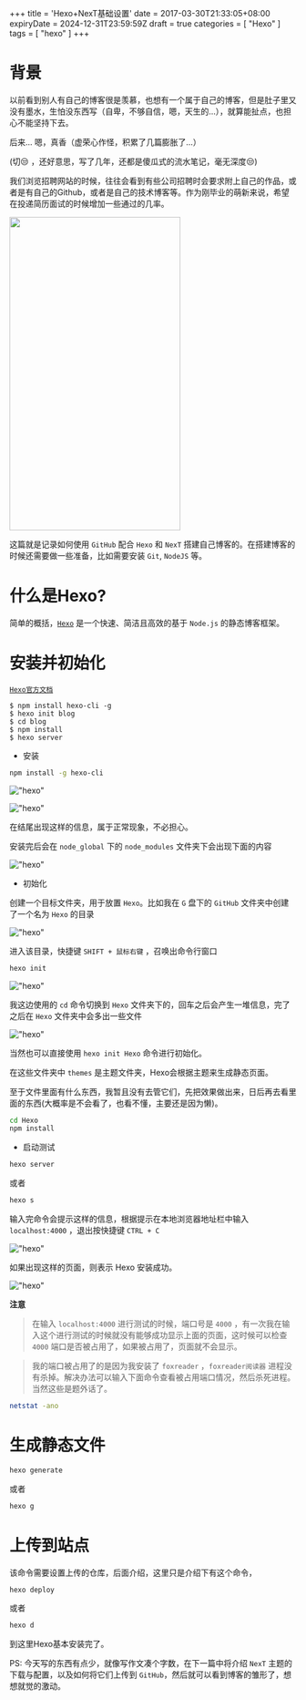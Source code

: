 +++
title = 'Hexo+NexT基础设置'
date = 2017-03-30T21:33:05+08:00
expiryDate = 2024-12-31T23:59:59Z
draft = true
categories = [ "Hexo" ]
tags = [ "hexo" ]
+++

# 背景

以前看到别人有自己的博客很是羡慕，也想有一个属于自己的博客，但是肚子里又没有墨水，生怕没东西写（自卑，不够自信，嗯，天生的...），就算能扯点，也担心不能坚持下去。

后来...
嗯，真香（虚荣心作怪，积累了几篇膨胀了...）

(切😒 ，还好意思，写了几年，还都是傻瓜式的流水笔记，毫无深度😒)

我们浏览招聘网站的时候，往往会看到有些公司招聘时会要求附上自己的作品，或者是有自己的Github，或者是自己的技术博客等。作为刚毕业的萌新来说，希望在投递简历面试的时候增加一些通过的几率。

<img src="http://images.notes.xuepincat.com/hexo/git/1.png" height="550" width="300">

这篇就是记录如何使用 `GitHub` 配合 `Hexo` 和 `NexT` 搭建自己博客的。在搭建博客的时候还需要做一些准备，比如需要安装 `Git`, `NodeJS` 等。

# 什么是Hexo?

简单的概括，[`Hexo`](https://hexo.io/) 是一个快速、简洁且高效的基于 `Node.js` 的静态博客框架。

# 安装并初始化

[`Hexo官方文档`](https://hexo.io/zh-cn/docs/)

```
$ npm install hexo-cli -g
$ hexo init blog
$ cd blog
$ npm install
$ hexo server
```

* 安装

``` bash
npm install -g hexo-cli
```

!["hexo"](/images/hexo/hexo/1.png)

!["hexo"](/images/hexo/hexo/2.png)

在结尾出现这样的信息，属于正常现象，不必担心。

安装完后会在 `node_global` 下的 `node_modules` 文件夹下会出现下面的内容

!["hexo"](/images/hexo/hexo/3.png)

* 初始化

创建一个目标文件夹，用于放置 `Hexo`。比如我在 `G` 盘下的 `GitHub` 文件夹中创建了一个名为 `Hexo` 的目录

!["hexo"](/images/hexo/hexo/4.png)

进入该目录，快捷键 `SHIFT + 鼠标右键` ，召唤出命令行窗口

``` bash
hexo init
```

!["hexo"](/images/hexo/hexo/5.png)

我这边使用的 `cd` 命令切换到 `Hexo` 文件夹下的，回车之后会产生一堆信息，完了之后在 `Hexo` 文件夹中会多出一些文件

!["hexo"](/images/hexo/hexo/6.png)

当然也可以直接使用 `hexo init Hexo` 命令进行初始化。

在这些文件夹中 `themes` 是主题文件夹，Hexo会根据主题来生成静态页面。

至于文件里面有什么东西，我暂且没有去管它们，先把效果做出来，日后再去看里面的东西(大概率是不会看了，也看不懂，主要还是因为懒)。

``` bash
cd Hexo
npm install
```

* 启动测试

``` bash
hexo server
```

或者

``` bash
hexo s
```
输入完命令会提示这样的信息，根据提示在本地浏览器地址栏中输入 `localhost:4000` ，退出按快捷键 `CTRL + C`

!["hexo"](/images/hexo/hexo/7.png)

如果出现这样的页面，则表示 Hexo 安装成功。

!["hexo"](/images/hexo/hexo/8.png)


**注意**

> 在输入 `localhost:4000` 进行测试的时候，端口号是 `4000` ，有一次我在输入这个进行测试的时候就没有能够成功显示上面的页面，这时候可以检查 `4000` 端口是否被占用了，如果被占用了，页面就不会显示。

> 我的端口被占用了的是因为我安装了 `foxreader` ，`foxreader阅读器` 进程没有杀掉。解决办法可以输入下面命令查看被占用端口情况，然后杀死进程。当然这些是题外话了。
``` bash
netstat -ano
```

# 生成静态文件

``` bash
hexo generate
```

或者

``` bash
hexo g
```

# 上传到站点

该命令需要设置上传的仓库，后面介绍，这里只是介绍下有这个命令，

``` bash
hexo deploy
```

或者

``` bash
hexo d
```

到这里Hexo基本安装完了。

PS: 今天写的东西有点少，就像写作文凑个字数，在下一篇中将介绍 `NexT` 主题的下载与配置，以及如何将它们上传到 `GitHub`，然后就可以看到博客的雏形了，想想就觉的激动。

